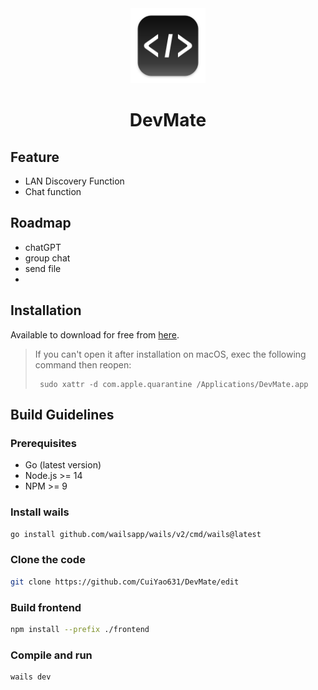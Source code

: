 <div align="center">
<a href="https://github.com/tiny-craft/tiny-rdm/"><img src="build/appicon.png" width="120"/></a>
</div>
<h1 align="center">DevMate</h1>
<!-- <h4 align="center"><strong>English</strong> | <a href="https://github.com/tiny-craft/tiny-rdm/blob/main/README_zh.md">
简体中文</a></h4> -->
<div align="center">


</div>

<picture>

</picture>

## Feature
-  LAN Discovery Function
-  Chat function


## Roadmap
-  chatGPT 
-  group chat
-  send file
-  
  
## Installation

Available to download for free from [here](https://github.com/CuiYao631/DevMate/releases).

> If you can't open it after installation on macOS, exec the following command then reopen:
> ``` shell
>  sudo xattr -d com.apple.quarantine /Applications/DevMate.app
> ```

## Build Guidelines

### Prerequisites

* Go (latest version)
* Node.js >= 14
* NPM >= 9

### Install wails

```bash
go install github.com/wailsapp/wails/v2/cmd/wails@latest
```

### Clone the code

```bash
git clone https://github.com/CuiYao631/DevMate/edit
```

### Build frontend

```bash
npm install --prefix ./frontend
```

### Compile and run

```bash
wails dev
```


